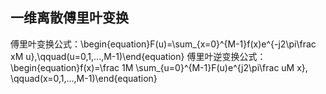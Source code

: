 ## 一维离散傅里叶变换 
傅里叶变换公式：\begin{equation}F(u)=\sum_{x=0}^{M-1}f(x)e^{-j2\pi\frac xM u},\qquad(u=0,1,...,M-1)\end{equation}
傅里叶逆变换公式：\begin{equation}f(x)=\frac 1M \sum_{u=0}^{M-1}F(u)e^{j2\pi\frac uM x}, \qquad(x=0,1,...,M-1)\end{equation}